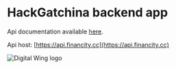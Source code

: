 # HackGatchina backend app

Api documentation available [here](https://documenter.getpostman.com/view/1678284/S1TR5fcE?version=latest).

Api host: [https://api.financity.cc](https://api.financity.cc)

![Digital Wing logo](https://digitalwing.co/public/dw-github.jpg)
